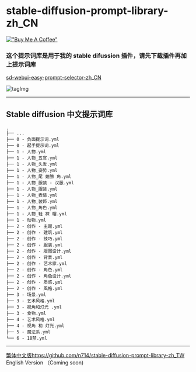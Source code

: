 # stable-diffusion-prompt-library-zh_CN

[!["Buy Me A Coffee"](https://www.buymeacoffee.com/assets/img/custom_images/orange_img.png)](https://www.buymeacoffee.com/n714mc)

### 这个提示词库是用于我的 stable difussion 插件，请先下载插件再加上提示词库
[sd-webui-easy-prompt-selector-zh_CN](https://github.com/n714/sd-webui-easy-prompt-selector-zh_CN)

![tagImg](https://github.com/n714/sd-webui-easy-prompt-selector-zh_CN/assets/45053630/490b6f3e-c940-4254-b8b4-214fb0ef52ea)

---
## Stable diffusion 中文提示词库
```
.
├── ...
├── 0 - 负面提示词.yml
├── 0 - 起手提示词.yml
├── 1 - 人物.yml
├── 1 - 人物_五官.yml
├── 1 - 人物_头发.yml
├── 1 - 人物_姿势.yml
├── 1 - 人物_尾 翅膀 角.yml
├── 1 - 人物_服装 - 汉服.yml
├── 1 - 人物_服装.yml
├── 1 - 人物_表情.yml
├── 1 - 人物_装饰.yml
├── 1 - 人物_角色.yml
├── 1 - 人物_鞋 袜 帽.yml
├── 1 - 动物.yml
├── 2 - 创作 - 主题.yml
├── 2 - 创作 - 建筑.yml
├── 2 - 创作 - 技巧.yml
├── 2 - 创作 - 服装.yml
├── 2 - 创作 - 版图设计.yml
├── 2 - 创作 - 背景.yml
├── 2 - 创作 - 艺术家.yml
├── 2 - 创作 - 角色.yml
├── 2 - 创作 - 角色设计.yml
├── 2 - 创作 - 质感.yml
├── 2 - 创作 - 風格.yml
├── 3 - 场景.yml
├── 3 - 艺术风格.yml
├── 3 - 视角和灯光 .yml
├── 3 - 食物.yml
├── 4 - 艺术风格.yml
├── 4 - 视角 和 灯光.yml
├── 5 - 魔法系.yml
└── 6 - 18禁.yml
```
---
[繁体中文版](https://github.com/n714/stable-diffusion-prompt-library-zh_TW)https://github.com/n714/stable-diffusion-prompt-library-zh_TW
English Version （Coming soon)
